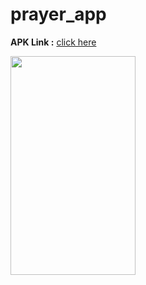 # prayer_app
**APK Link :**
[click here](https://drive.google.com/drive/u/0/folders/1qN5yOz_emT9CgR2N4RlCDX2wMxtxH7vv)


<img src="https://github.com/abdallah-marwad/prayer_app/assets/115652759/cdd42636-8fd7-4a55-af17-d7e95020282e" width="200" height="350">
